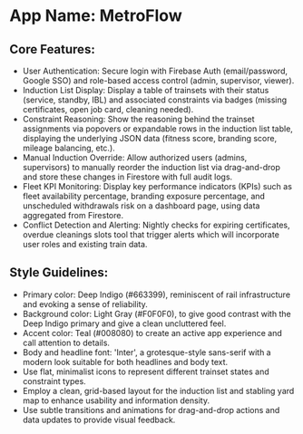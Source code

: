 # **App Name**: MetroFlow

## Core Features:

- User Authentication: Secure login with Firebase Auth (email/password, Google SSO) and role-based access control (admin, supervisor, viewer).
- Induction List Display: Display a table of trainsets with their status (service, standby, IBL) and associated constraints via badges (missing certificates, open job card, cleaning needed).
- Constraint Reasoning: Show the reasoning behind the trainset assignments via popovers or expandable rows in the induction list table, displaying the underlying JSON data (fitness score, branding score, mileage balancing, etc.).
- Manual Induction Override: Allow authorized users (admins, supervisors) to manually reorder the induction list via drag-and-drop and store these changes in Firestore with full audit logs.
- Fleet KPI Monitoring: Display key performance indicators (KPIs) such as fleet availability percentage, branding exposure percentage, and unscheduled withdrawals risk on a dashboard page, using data aggregated from Firestore.
- Conflict Detection and Alerting: Nightly checks for expiring certificates, overdue cleanings slots tool that trigger alerts which will incorporate user roles and existing train data.

## Style Guidelines:

- Primary color: Deep Indigo (#663399), reminiscent of rail infrastructure and evoking a sense of reliability.
- Background color: Light Gray (#F0F0F0), to give good contrast with the Deep Indigo primary and give a clean uncluttered feel.
- Accent color: Teal (#008080) to create an active app experience and call attention to details.
- Body and headline font: 'Inter', a grotesque-style sans-serif with a modern look suitable for both headlines and body text.
- Use flat, minimalist icons to represent different trainset states and constraint types.
- Employ a clean, grid-based layout for the induction list and stabling yard map to enhance usability and information density.
- Use subtle transitions and animations for drag-and-drop actions and data updates to provide visual feedback.